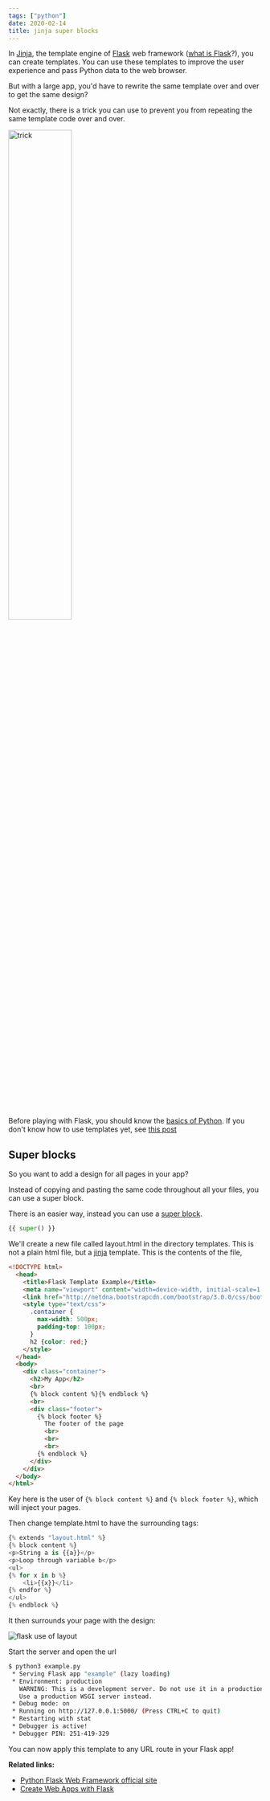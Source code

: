 ```yaml
---
tags: ["python"]
date: 2020-02-14
title: jinja super blocks
---
```

In <a href="https://palletsprojects.com/p/jinja/">Jinja</a>, the template engine of <a href="https://palletsprojects.com/p/flask/">Flask</a> web framework (<a href="https://pythonbasics.org/what-is-flask-python/">what is Flask</a>?), you can create templates. You can use these templates to improve the user experience and pass Python data to the web browser.

But with a large app, you'd have to rewrite the same template over and over to get the same design?

Not exactly, there is a trick you can use to prevent you from repeating the same template code over and over.

<img src="https://dev-to-uploads.s3.amazonaws.com/i/cytuiju4nip16yg7mpgy.png" width="50%" alt="trick">

Before playing with Flask, you should know the <a href="https://pythonbasics.org">basics of Python</a>. If you don't know how to use templates yet, see <a href="https://dev.to/bluepaperbirds/jinja-299k">this post</a>

## Super blocks

So you want to add a design for all pages in your app?

Instead of copying and pasting the same code throughout all your files, you can use a super block.

There is an easier way, instead you can use a <a href="http://jinja.pocoo.org/docs/templates/#super-blocks">super block</a>. 

```python
{{ super() }}
```

We'll create a new file called layout.html in the directory templates. This is not a plain html file, but a <a href="https://pythonbasics.org/flask-tutorial-templates/">jinja</a> template. This is the contents of the file,

```html
<!DOCTYPE html>
  <head>
    <title>Flask Template Example</title>
    <meta name="viewport" content="width=device-width, initial-scale=1.0">
    <link href="http://netdna.bootstrapcdn.com/bootstrap/3.0.0/css/bootstrap.min.css" rel="stylesheet" media="screen">
    <style type="text/css">
      .container {
        max-width: 500px;
        padding-top: 100px;
      }
      h2 {color: red;}
    </style>
  </head>
  <body>
    <div class="container">
      <h2>My App</h2>
      <br>
      {% block content %}{% endblock %}
      <br>
      <div class="footer">
        {% block footer %}
          The footer of the page
          <br>
          <br>
          <br>
        {% endblock %}
      </div>
    </div>
  </body>
</html>
```

Key here is the user of `{% block content %}` and `{% block footer %}`, which will inject your pages.

Then change template.html to have the surrounding tags:

```python
{% extends "layout.html" %}
{% block content %}
<p>String a is {{a}}</p>
<p>Loop through variable b</p>
<ul>
{% for x in b %}
    <li>{{x}}</li>
{% endfor %}
</ul>
{% endblock %}
```

It then surrounds your page with the design:

![flask use of layout](https://dev-to-uploads.s3.amazonaws.com/i/5hnqmeqqyngdsfqktk4o.png)

Start the server and open the url

```bash
$ python3 example.py
 * Serving Flask app "example" (lazy loading)
 * Environment: production
   WARNING: This is a development server. Do not use it in a production deployment.
   Use a production WSGI server instead.
 * Debug mode: on
 * Running on http://127.0.0.1:5000/ (Press CTRL+C to quit)
 * Restarting with stat
 * Debugger is active!
 * Debugger PIN: 251-419-329
```

You can now apply this template to any URL route in your Flask app!


**Related links:**
* <a href="https://palletsprojects.com/p/flask/">Python Flask Web Framework official site</a>
* <a href="https://gumroad.com/l/IMzBy">Create Web Apps with Flask</a>

